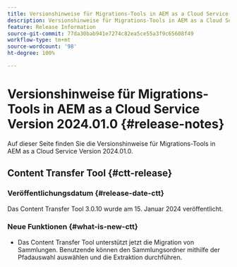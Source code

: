 ```yaml
---
title: Versionshinweise für Migrations-Tools in AEM as a Cloud Service Version 2024.01.0
description: Versionshinweise für Migrations-Tools in AEM as a Cloud Service Version 2024.01.0
feature: Release Information
source-git-commit: 77da30bab941e7274c82ea5ce55a3f9c65608f49
workflow-type: tm+mt
source-wordcount: '98'
ht-degree: 100%

---
```


# Versionshinweise für Migrations-Tools in AEM as a Cloud Service Version 2024.01.0 {#release-notes}

Auf dieser Seite finden Sie die Versionshinweise für Migrations-Tools in AEM as a Cloud Service Version 2024.01.0.

## Content Transfer Tool {#ctt-release}

### Veröffentlichungsdatum {#release-date-ctt}

Das Content Transfer Tool 3.0.10 wurde am 15. Januar 2024 veröffentlicht.

### Neue Funktionen {#what-is-new-ctt}

* Das Content Transfer Tool unterstützt jetzt die Migration von Sammlungen. Benutzende können den Sammlungsordner mithilfe der Pfadauswahl auswählen und die Extraktion durchführen.
